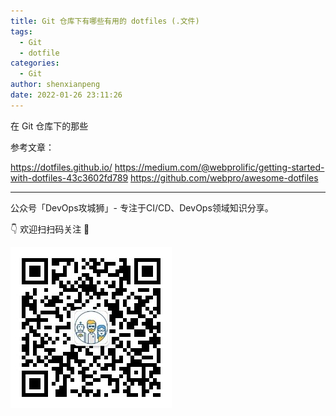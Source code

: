 ```yaml
---
title: Git 仓库下有哪些有用的 dotfiles (.文件)
tags:
  - Git
  - dotfile
categories:
  - Git
author: shenxianpeng
date: 2022-01-26 23:11:26
---
```


在 Git 仓库下的那些

参考文章：

https://dotfiles.github.io/
https://medium.com/@webprolific/getting-started-with-dotfiles-43c3602fd789
https://github.com/webpro/awesome-dotfiles

---

公众号「DevOps攻城狮」- 专注于CI/CD、DevOps领域知识分享。

👇 欢迎扫扫码关注 👀

![ ](https://github.com/shenxianpeng/shenxianpeng.github.io/blob/master/about/index/qrcode.jpg?raw=true)
